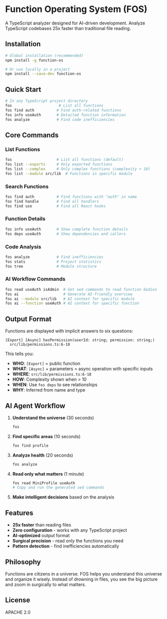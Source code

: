 # Function Operating System (FOS)

A TypeScript analyzer designed for AI-driven development. Analyze TypeScript codebases 25x faster than traditional file reading.

## Installation

```bash
# Global installation (recommended)
npm install -g function-os

# Or use locally in a project
npm install --save-dev function-os
```

## Quick Start

```bash
# In any TypeScript project directory
fos                     # List all functions
fos find auth          # Find auth-related functions
fos info useAuth       # Detailed function information
fos analyze            # Find code inefficiencies
```

## Core Commands

### List Functions

```bash
fos                    # List all functions (default)
fos list --exports     # Only exported functions
fos list --complex     # Only complex functions (complexity > 10)
fos list --module src/lib  # Functions in specific module
```

### Search Functions

```bash
fos find auth          # Find functions with "auth" in name
fos find handle        # Find all handlers
fos find use           # Find all React hooks
```

### Function Details

```bash
fos info useAuth       # Show complete function details
fos deps useAuth       # Show dependencies and callers
```

### Code Analysis

```bash
fos analyze            # Find inefficiencies
fos stats              # Project statistics
fos tree               # Module structure
```

### AI Workflow Commands

```bash
fos read useAuth isAdmin  # Get sed commands to read function bodies
fos ai                    # Generate AI-friendly overview
fos ai --module src/lib   # AI context for specific module
fos ai --function useAuth # AI context for specific function
```

## Output Format

Functions are displayed with implicit answers to six questions:

```
[Export] [Async] hasPermission(userId: string; permission: string;)
  src/lib/permissions.ts:6-18
```

This tells you:

- **WHO**: `[Export]` = public function
- **WHAT**: `[Async]` + parameters = async operation with specific inputs
- **WHERE**: `src/lib/permissions.ts:6-18`
- **HOW**: Complexity shown when > 10
- **WHEN**: Use `fos deps` to see relationships
- **WHY**: Inferred from name and type

## AI Agent Workflow

1. **Understand the universe** (30 seconds)

   ```bash
   fos
   ```

2. **Find specific areas** (10 seconds)

   ```bash
   fos find profile
   ```

3. **Analyze health** (20 seconds)

   ```bash
   fos analyze
   ```

4. **Read only what matters** (1 minute)

   ```bash
   fos read MiniProfile useAuth
   # Copy and run the generated sed commands
   ```

5. **Make intelligent decisions** based on the analysis

## Features

- **25x faster** than reading files
- **Zero configuration** - works with any TypeScript project
- **AI-optimized** output format
- **Surgical precision** - read only the functions you need
- **Pattern detection** - find inefficiencies automatically

## Philosophy

Functions are citizens in a universe. FOS helps you understand this universe and organize it wisely. Instead of drowning in files, you see the big picture and zoom in surgically to what matters.

## License

APACHE 2.0
